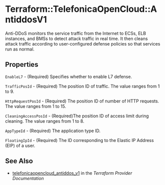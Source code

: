 # Terraform::TelefonicaOpenCloud::AntiddosV1

Anti-DDoS monitors the service traffic from the Internet to ECSs, ELB instances, and BMSs to detect attack traffic in real time. It then cleans attack traffic according to user-configured defense policies so that services run as normal.

## Properties

`EnableL7` - (Required) Specifies whether to enable L7 defense.

`TrafficPosId` - (Required) The position ID of traffic. The value ranges from 1 to 9.

`HttpRequestPosId` - (Required) The position ID of number of HTTP requests. The value ranges from 1 to 15.

`CleaningAccessPosId` - (Required)The position ID of access limit during cleaning. The value ranges from 1 to 8.

`AppTypeId` - (Required) The application type ID.

`FloatingIpId` - (Required) The ID corresponding to the Elastic IP Address (EIP) of a user.


## See Also

* [telefonicaopencloud_antiddos_v1](https://www.terraform.io/docs/providers/telefonicaopencloud/r/antiddos_v1.html) in the _Terraform Provider Documentation_